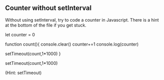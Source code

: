 ## Counter without setInterval

Without using setInterval, try to code a counter in Javascript. There is a hint at the bottom of the file if you get stuck.

let counter = 0

function count(){
  console.clear()
  counter+=1
  console.log(counter)
    
 setTimeout(count,1*1000)
}

setTimeout(count,1*1000)






































































(Hint: setTimeout)
